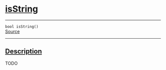 
<h1 id="is-string">
 <a href="#/api/json/isString" class="anchor">
   <span>isString</span>
  </a>
</h1>

<div class="signature">

<hr>

  <div class="definition-container">
    <div class="definition">
      <code><span class="token keyword">bool</span> isString()</code>
      <div class="flex-spacing"></div>
      <a href="https://github.com/libocca/occa/blob/7d325d3f/include/occa/types/json.hpp#L426" target="_blank">Source</a>
    </div>
    
  </div>

  <hr>
</div>


<h2 id="description">
 <a href="#/api/json/isString?id=description" class="anchor">
   <span>Description</span>
  </a>
</h2>

TODO
